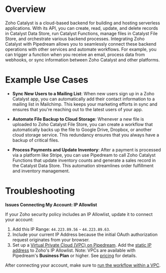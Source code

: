 # Overview

Zoho Catalyst is a cloud-based backend for building and hosting serverless applications. With its API, you can create, read, update, and delete records in Catalyst Data Store, run Catalyst Functions, manage files in Catalyst File Store, and orchestrate various backend processes. Integrating Zoho Catalyst with Pipedream allows you to seamlessly connect these backend operations with other services and automate workflows. For example, you can trigger a function when you receive an email, process data from webhooks, or sync information between Zoho Catalyst and other platforms.

# Example Use Cases

- **Sync New Users to a Mailing List**: When new users sign up in a Zoho Catalyst app, you can automatically add their contact information to a mailing list in Mailchimp. This keeps your marketing efforts in sync and ensures that you're reaching out to the latest users of your app.

- **Automate File Backup to Cloud Storage**: Whenever a new file is uploaded to Zoho Catalyst File Store, you can create a workflow that automatically backs up the file to Google Drive, Dropbox, or another cloud storage service. This redundancy ensures that you always have a backup of critical files.

- **Process Payments and Update Inventory**: After a payment is processed via a platform like Stripe, you can use Pipedream to call Zoho Catalyst Functions that update inventory counts and generate a sales record in the Catalyst Data Store. This automation streamlines order fulfillment and inventory management.

# Troubleshooting

**Issues Connecting My Account: IP Allowlist**

If your Zoho security policy includes an IP Allowlist, update it to connect your account:

1. Add this IP Range: `44.223.89.56` - `44.223.89.63`.
2. Include your current IP Address because the initial OAuth authorization request originates from your browser.
3. Set up a [Virtual Private Cloud (VPC) on Pipedream](https://pipedream.com/docs/workflows/vpc#create-a-new-vpc). Add the [static IP address](https://pipedream.com/docs/workflows/vpc#find-the-static-outbound-ip-address-for-a-vpc) to Zoho's IP Allowlist. Note: VPCs are available with Pipedream's **Business Plan** or higher. See [pricing](https://pipedream.com/pricing) for details.

After connecting your account, make sure to [run the workflow within a VPC](https://pipedream.com/docs/workflows/vpc#run-workflows-within-a-vpc).
